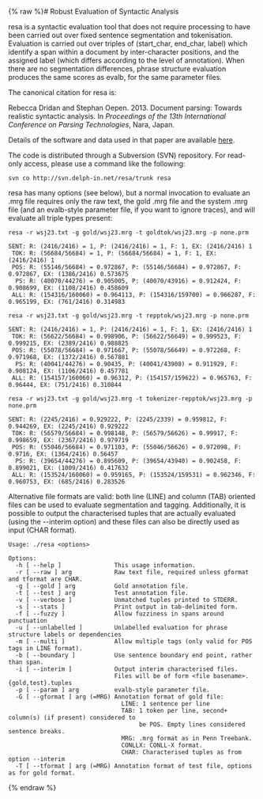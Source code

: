 {% raw %}# Robust Evaluation of Syntactic Analysis

resa is a syntactic evaluation tool that does not require processing to
have been carried out over fixed sentence segmentation and tokenisation.
Evaluation is carried out over triples of (start\_char, end\_char,
label) which identify a span within a document by inter-character
positions, and the assigned label (which differs according to the level
of annotation). When there are no segmentation differences, phrase
structure evaluation produces the same scores as evalb, for the same
parameter files.

The canonical citation for resa is:

Rebecca Dridan and Stephan Oepen. 2013. Document parsing: Towards
realistic syntactic analysis. In *Proceedings of the 13th International
Conference on Parsing Technologies*, Nara, Japan.

Details of the software and data used in that paper are available
[here](https://blog.inductorsoftware.com/docsproto/missing/WeSearch_DocumentParsing).

The code is distributed through a Subversion (SVN) repository. For
read-only access, please use a command like the following:

    svn co http://svn.delph-in.net/resa/trunk resa

resa has many options (see below), but a normal invocation to evaluate
an .mrg file requires only the raw text, the gold .mrg file and the
system .mrg file (and an evalb-style parameter file, if you want to
ignore traces), and will evaluate all triple types present:

    resa -r wsj23.txt -g gold/wsj23.mrg -t goldtok/wsj23.mrg -p none.prm
    
    SENT: R: (2416/2416) = 1, P: (2416/2416) = 1, F: 1, EX: (2416/2416) 1
     TOK: R: (56684/56684) = 1, P: (56684/56684) = 1, F: 1, EX: (2416/2416) 1
     POS: R: (55146/56684) = 0.972867, P: (55146/56684) = 0.972867, F: 0.972867, EX: (1386/2416) 0.573675
      PS: R: (40070/44276) = 0.905005, P: (40070/43916) = 0.912424, F: 0.908699, EX: (1108/2416) 0.458609
     ALL: R: (154316/160060) = 0.964113, P: (154316/159700) = 0.966287, F: 0.965199, EX: (761/2416) 0.314983
    
    resa -r wsj23.txt -g gold/wsj23.mrg -t repptok/wsj23.mrg -p none.prm
    
    SENT: R: (2416/2416) = 1, P: (2416/2416) = 1, F: 1, EX: (2416/2416) 1
     TOK: R: (56622/56684) = 0.998906, P: (56622/56649) = 0.999523, F: 0.999215, EX: (2389/2416) 0.988825
     POS: R: (55078/56684) = 0.971667, P: (55078/56649) = 0.972268, F: 0.971968, EX: (1372/2416) 0.567881
      PS: R: (40041/44276) = 0.90435, P: (40041/43908) = 0.911929, F: 0.908124, EX: (1106/2416) 0.457781
     ALL: R: (154157/160060) = 0.96312, P: (154157/159622) = 0.965763, F: 0.96444, EX: (751/2416) 0.310844
    
    resa -r wsj23.txt -g gold/wsj23.mrg -t tokenizer-repptok/wsj23.mrg -p none.prm
    
    SENT: R: (2245/2416) = 0.929222, P: (2245/2339) = 0.959812, F: 0.944269, EX: (2245/2416) 0.929222
     TOK: R: (56579/56684) = 0.998148, P: (56579/56626) = 0.99917, F: 0.998659, EX: (2367/2416) 0.979719
     POS: R: (55046/56684) = 0.971103, P: (55046/56626) = 0.972098, F: 0.9716, EX: (1364/2416) 0.56457
      PS: R: (39654/44276) = 0.895609, P: (39654/43940) = 0.902458, F: 0.899021, EX: (1009/2416) 0.417632
     ALL: R: (153524/160060) = 0.959165, P: (153524/159531) = 0.962346, F: 0.960753, EX: (685/2416) 0.283526

Alternative file formats are valid: both line (LINE) and column (TAB)
oriented files can be used to evaluate segmentation and tagging.
Additionally, it is possible to output the characterised tuples that are
actually evaluated (using the --interim option) and these files can also
be directly used as input (CHAR format).

    Usage: ./resa <options>
    
    Options:
      -h [ --help ]               This usage information.
      -r [ --raw ] arg            Raw text file, required unless gformat and tformat are CHAR.
      -g [ --gold ] arg           Gold annotation file.
      -t [ --test ] arg           Test annotation file.
      -v [ --verbose ]            Unmatched tuples printed to STDERR.
      -s [ --stats ]              Print output in tab-delimited form.
      -f [ --fuzzy ]              Allow fuzziness in spans around punctuation
      -u [ --unlabelled ]         Unlabelled evaluation for phrase structure labels or dependencies
      -m [ --multi ]              Allow multiple tags (only valid for POS tags in LINE format).
      -b [ --boundary ]           Use sentence boundary end point, rather than span.
      -i [ --interim ]            Output interim characterised files.
                                  Files will be of form <file basename>.{gold,test}.tuples
      -p [ --param ] arg          evalb-style parameter file.
      -G [ --gformat ] arg (=MRG) Annotation format of gold file:
                                    LINE: 1 sentence per line
                                    TAB: 1 token per line, second+ column(s) (if present) considered to 
                                         be POS. Empty lines considered sentence breaks.
                                    MRG: .mrg format as in Penn Treebank.
                                    CONLLX: CONLL-X format.
                                    CHAR: Characterised tuples as from option --interim
      -T [ --tformat ] arg (=MRG) Annotation format of test file, options as for gold format.
<update date omitted for speed>{% endraw %}
